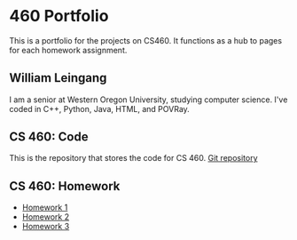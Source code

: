 
<header>
	<title>
		Portfolio
	</title>
</header>

<body>
	<h1>
		460 Portfolio 
	</h1>
	<p>
		This is a portfolio for the projects on CS460. It functions as a hub to pages for each homework assignment.
	</p>
    <h2>
        William Leingang
    </h2>
    <p class="view">
		I am a senior at Western Oregon University, studying computer science. I've coded in C++, Python, Java, HTML, and POVRay.
    </p>
	<section>
		<h2>
			CS 460: Code
		</h2>
		<p>
			This is the repository that stores the code for CS 460. <a href="https://github.com/Hindelburg/Website1"> Git repository</a>
		</p>
		<h2>
			CS 460: Homework
		</h2>
		<p>
			<ul>
				<li>
					<a href="Homework/homework1/">
						Homework 1
					</a>
				</li>
				<li>
					<a href="Homework/homework2/">
						Homework 2
					</a>
				</li>
				<li>
					<a href="Homework/homework3/">
						Homework 3
					</a>
				</li>
			</ul>
		</p>
	</section>
</body>



